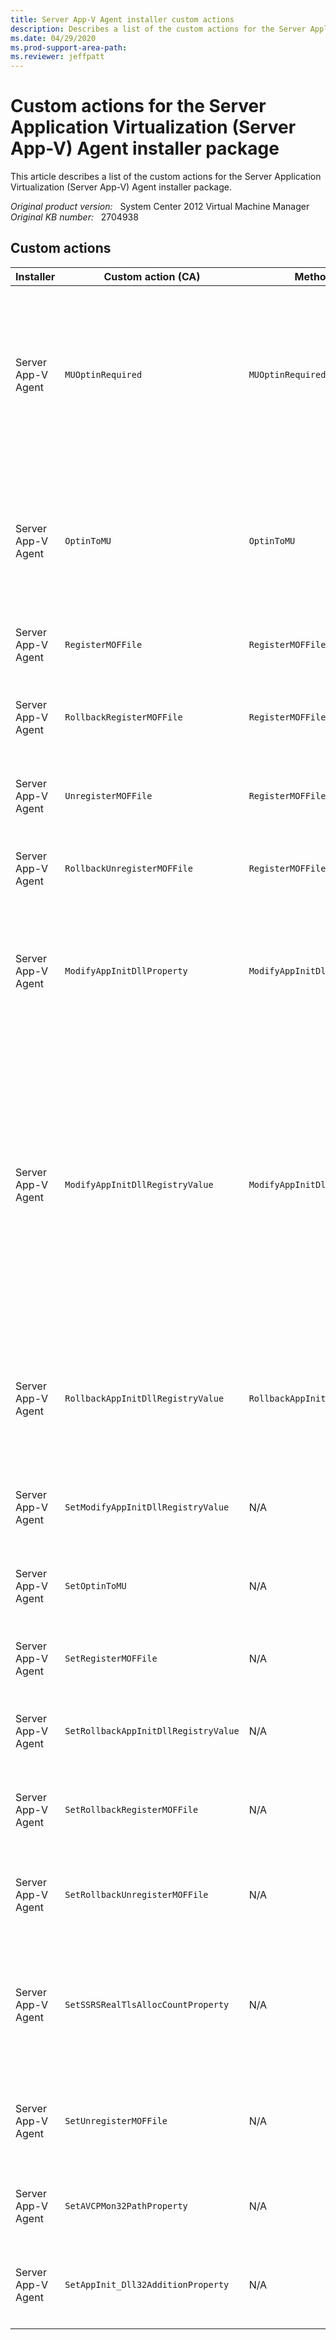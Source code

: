 ```yaml
---
title: Server App-V Agent installer custom actions
description: Describes a list of the custom actions for the Server Application Virtualization (Server App-V) Agent installer package.
ms.date: 04/29/2020
ms.prod-support-area-path: 
ms.reviewer: jeffpatt
---
```

# Custom actions for the Server Application Virtualization (Server App-V) Agent installer package

This article describes a list of the custom actions for the Server Application Virtualization (Server App-V) Agent installer package.

_Original product version:_ &nbsp; System Center 2012 Virtual Machine Manager  
_Original KB number:_ &nbsp; 2704938

## Custom actions

|Installer|Custom action (CA)|Method name|Description|
|---|---|---|---|
|Server App-V Agent|`MUOptinRequired`|`MUOptinRequired`|This is an immediate custom action to check if MU option is required. If MU option is required, MU option page will be shown to the user by the user interface, if the user is running in UI mode.|
|Server App-V Agent|`OptinToMU`|`OptinToMU`|This is a deferred custom action to perform MU option. This custom action runs as elevated and impersonated (runs as the user running setup).|
|Server App-V Agent|`RegisterMOFFile`|`RegisterMOFFile`|This custom action registers a MOF file during install.
|Server App-V Agent|`RollbackRegisterMOFFile`|`RegisterMOFFile`|This custom action unregisters a MOF file during rollback when install is interrupted.|
|Server App-V Agent|`UnregisterMOFFile`|`RegisterMOFFile`|This custom action unregisters a MOF file during uninstall.|
|Server App-V Agent|`RollbackUnregisterMOFFile`|`RegisterMOFFile`|This custom action registers a MOF file during rollback when uninstall is interrupted.|
|Server App-V Agent|`ModifyAppInitDllProperty`|`ModifyAppInitDllProperty`|Reads the `AppInitDll` registry value from registry and appends a space to the cached value if the original value is not empty.|
|Server App-V Agent|`ModifyAppInitDllRegistryValue`|`ModifyAppInitDllRegistryValue`|This is a deferred custom action, that is run during uninstall. This custom action modifies app init registry value and deletes the value **avcpmon.dll** from it. If this results in app init registry value being empty, on windows 2008 and above machines, this also sets `load_appinitdll` registry value to **0**.|
|Server App-V Agent|`RollbackAppInitDllRegistryValue`|`RollbackAppInitDllRegistryValue`|This is a rollback custom action, that sets the value of `AppInitDll` registry value back to its original state at the time of uninstall.|
|Server App-V Agent|`SetModifyAppInitDllRegistryValue`|N/A|This sets an MSI property that includes new `AppInitDll` value with the avcpmon dll path.|
|Server App-V Agent|`SetOptinToMU`|N/A|This sets an MSI property that includes a path to the MU auth cab file.|
|Server App-V Agent|`SetRegisterMOFFile`|N/A|This sets an MSI property that includes a path to the MOF file to register the MOF file.|
|Server App-V Agent|`SetRollbackAppInitDllRegistryValue`|N/A|This sets an MSI property that includes the `AppInitDll` registry value.|
|Server App-V Agent|`SetRollbackRegisterMOFFile`|N/A|This sets an MSI property that includes a path to the MOF file to unregister the MOF file.|
|Server App-V Agent|`SetRollbackUnregisterMOFFile`|N/A|This sets an MSI property that includes a path to the MOF file to register the MOF file.|
|Server App-V Agent|`SetSSRSRealTlsAllocCountProperty`|N/A|This sets an MSI property that includes the number of TLS slots to allocate in SQL Server Reporting Services (SSRS) injector subsystem.|
|Server App-V Agent|`SetUnregisterMOFFile`|N/A|This sets an MSI property that includes a path to the MOF file to unregister the MOF file.|
|Server App-V Agent|`SetAVCPMon32PathProperty`|N/A|This sets an MSI property that includes the path to the avcpmon dll file.|
|Server App-V Agent|`SetAppInit_Dll32AdditionProperty`|N/A|This sets an MSI property that includes the path to the avcpmon dll file.|
||||
